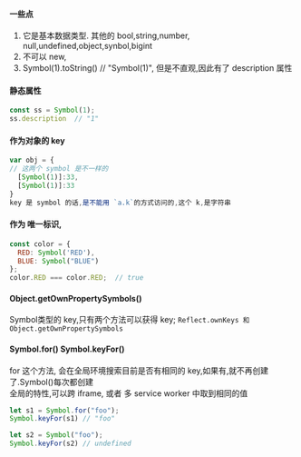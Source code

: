 #### 一些点
1. 它是基本数据类型. 其他的 bool,string,number, null,undefined,object,synbol,bigint   
2. 不可以 new,   
3. Symbol(1).toString()  // "Symbol(1)", 但是不直观,因此有了 description 属性  

#### 静态属性
```js
const ss = Symbol(1);
ss.description  // "1"
```
#### 作为对象的 key
```js
var obj = {
// 这两个 symbol 是不一样的
  [Symbol(1)]:33,  
  [Symbol(1)]:33
}
key 是 symbol 的话,是不能用 `a.k`的方式访问的,这个 k,是字符串  
```
#### 作为 唯一标识,
```js
const color = {
  RED: Symbol('RED'),
  BLUE: Symbol("BLUE")
};
color.RED === color.RED;  // true
```
#### Object.getOwnPropertySymbols()
Symbol类型的 key,只有两个方法可以获得 key; `Reflect.ownKeys 和 Object.getOwnPropertySymbols `

#### Symbol.for()  Symbol.keyFor()  
for 这个方法, 会在全局环境搜索目前是否有相同的 key,如果有,就不再创建了.Symbol()每次都创建  
全局的特性,可以跨 iframe, 或者 多 service worker 中取到相同的值
```js
let s1 = Symbol.for("foo");
Symbol.keyFor(s1) // "foo"

let s2 = Symbol("foo");
Symbol.keyFor(s2) // undefined
```




